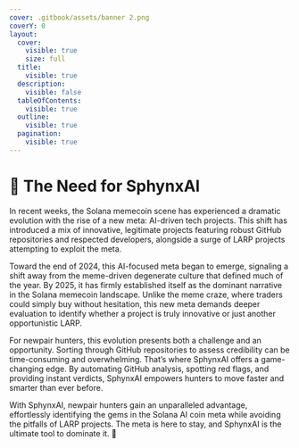 ```yaml
---
cover: .gitbook/assets/banner 2.png
coverY: 0
layout:
  cover:
    visible: true
    size: full
  title:
    visible: true
  description:
    visible: false
  tableOfContents:
    visible: true
  outline:
    visible: true
  pagination:
    visible: true
---
```


# 🌟 The Need for SphynxAI

In recent weeks, the Solana memecoin scene has experienced a dramatic evolution with the rise of a new meta: AI-driven tech projects. This shift has introduced a mix of innovative, legitimate projects featuring robust GitHub repositories and respected developers, alongside a surge of LARP projects attempting to exploit the meta.

Toward the end of 2024, this AI-focused meta began to emerge, signaling a shift away from the meme-driven degenerate culture that defined much of the year. By 2025, it has firmly established itself as the dominant narrative in the Solana memecoin landscape. Unlike the meme craze, where traders could simply buy without hesitation, this new meta demands deeper evaluation to identify whether a project is truly innovative or just another opportunistic LARP.

For newpair hunters, this evolution presents both a challenge and an opportunity. Sorting through GitHub repositories to assess credibility can be time-consuming and overwhelming. That’s where SphynxAI offers a game-changing edge. By automating GitHub analysis, spotting red flags, and providing instant verdicts, SphynxAI empowers hunters to move faster and smarter than ever before.

With SphynxAI, newpair hunters gain an unparalleled advantage, effortlessly identifying the gems in the Solana AI coin meta while avoiding the pitfalls of LARP projects. The meta is here to stay, and SphynxAI is the ultimate tool to dominate it. 🚀
